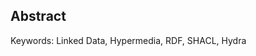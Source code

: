 ## Abstract
<!-- Context      -->

<!-- Need         -->
<!-- Task         -->
<!-- Object       -->
<!-- Findings     -->
<!-- Conclusion   -->
<!-- Perspectives -->

<span id="keywords"><span class="title">Keywords:</span> Linked Data, Hypermedia, RDF, SHACL, Hydra</span>
